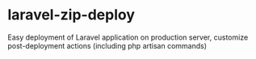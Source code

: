# laravel-zip-deploy
Easy deployment of Laravel application on production server, customize post-deployment actions (including php artisan commands)
